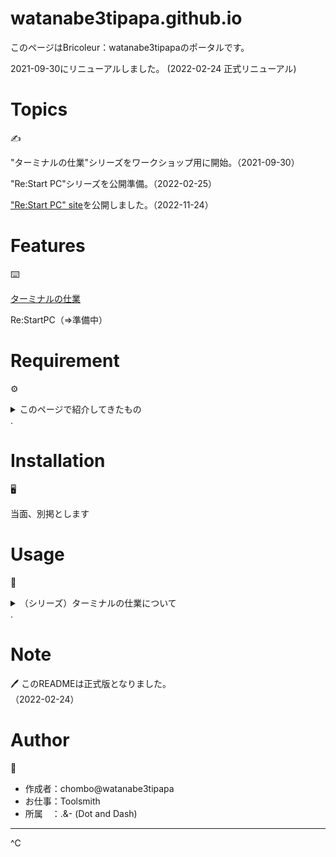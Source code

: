# watanabe3tipapa.github.io
 
このページはBricoleur：watanabe3tipapaのポータルです。

2021-09-30にリニューアルしました。 
(2022-02-24 正式リニューアル)



# Topics
:writing_hand:

"ターミナルの仕業"シリーズをワークショップ用に開始。（2021-09-30）  

"Re:Start PC"シリーズを公開準備。（2022-02-25）

["Re:Start PC" site](https://restart-pc.super.site/ "Re:Start PC ACTION")を公開しました。（2022-11-24）


# Features	
:keyboard:

 
[ターミナルの仕業](.HowtoexecutefromTerminal.md)  



Re:StartPC（=>準備中）
# Requirement
:gear:


<details><summary>このページで紹介してきたもの</summary>
 
* curl 7.64.1
* wget 1.21.2
* jq 1.6
* youtube-dl v2021.12.17
* jhead 3.06

</details> .   
  

# Installation
:desktop_computer:
 
当面、別掲とします 
  

# Usage
:bookmark_tabs:

<details><summary>（シリーズ）ターミナルの仕業について</summary>

001回は、とりあえずターミナルで何かをやってみたい人向けの紹介となっていますので悪しからず。  

002回は、ちょいと長めのコマンドです。  

003回は、いまさらですが、MP3生成という内容になっています。  

004回は、コマンドライン上でJPEGファイルのEXIF情報を削除する方法です。


</details> .   

# Note
:pen: 
このREADMEは正式版となりました。  
（2022-02-24）
 
# Author
:ninja:
* 作成者：chombo@watanabe3tipapa
* お仕事：Toolsmith
* 所属　：.&- (Dot and Dash) 
  
---
^C